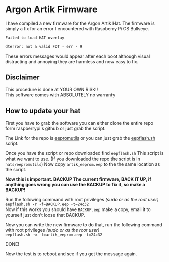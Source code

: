 # Argon Artik Firmware

I have compiled a new firmware for the Argon Artik Hat.  The firmware is simply a fix for an error I encountered with Raspberry Pi OS Bullseye.

`Failed to load HAT overlay`

`dterror: not a valid FDT - err - 9`

These errors messages would appear after each boot although visual distracting and annoying they are harmless and now easy to fix.

## Disclaimer

This procedure is done at YOUR OWN RISK!!  
This software comes with ABSOLUTELY no warranty  

## How to update your hat

First you have to grab the software you can either clone the entire repo form raspberrypi's github or just grab the script.

The Link for the repo is [eepromutils](https://github.com/raspberrypi/hats/tree/master/eepromutils) or you can just grab the [eepflash.sh](https://raw.githubusercontent.com/raspberrypi/hats/master/eepromutils/eepflash.sh) script.

Once you have the script or repo downloaded find `eepflash.sh` This script is what we want to use.  (If you downloaded the repo the script is in `hats/eepromutils`) Now copy `artik_eeprom.eep` to the the same location as the script.  

**Now this is important.  BACKUP The current firmware, BACK IT UP, if anything goes wrong you can use the BACKUP to fix it, so make a BACKUP!**

Run the following command with root privileges *(sudo or as the root user)*  
`eepflash.sh -r -f=BACKUP.eep -t=24c32`  
Now if this works you should have `BACKUP.eep` make a copy, email it to yourself just don't loose that BACKUP.  

Now you can write the new firmware to do that, run the following command with root privileges *(sudo or as the root user)*  
`eepflash.sh -w -f=artik_eeprom.eep -t=24c32`

DONE!  

Now the test is to reboot and see if you get the message again.
